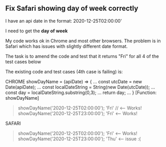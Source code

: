## Fix Safari showing day of week correctly

I have an api date in the format:  2020-12-25T02:00:00'

I need to get the **day of week**

My code works ok in Chrome and most other browsers.
The problem is in Safari which has issues with slightly different date format.

The task is to amend the code and test that it returns "Fri" for all 4 of the test cases below

The existing code and test cases (4th case is failing) is:

CHROME
showDayName = (apiDate) => {
... const utcDate = new Date(apiDate);
... const localDateString = String(new Date(utcDate));
... const day = localDateString.substring(0,3);
... return day;
... }
[Function: showDayName]
> showDayName('2020-12-25T02:00:00');
'Fri' //  <-- Works!
> showDayName('2020-12-25T23:00:00');
'Fri'  <-- Works!

SAFARI
> showDayName('2020-12-25T02:00:00');
'Fri'  <-- Works!
> showDayName('2020-12-25T23:00:00');
'Thu'  <-- issue :(
